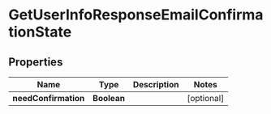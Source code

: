 # GetUserInfoResponseEmailConfirmationState

## Properties

Name | Type | Description | Notes
------------ | ------------- | ------------- | -------------
**needConfirmation** | **Boolean** |  | [optional] 



